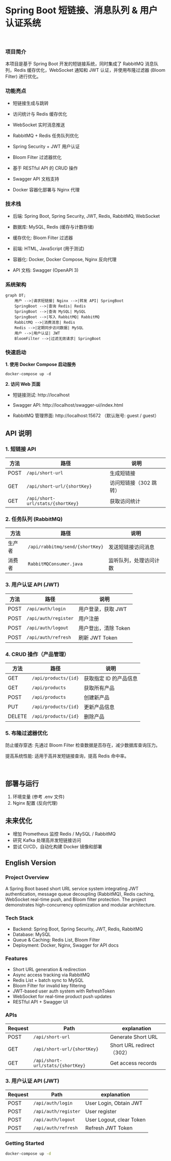 
# Spring Boot 短链接、消息队列 & 用户认证系统

<br>

### **项目简介**

本项目是基于 Spring Boot 开发的短链接系统，同时集成了 RabbitMQ 消息队列，Redis 缓存优化，WebSocket 通知和 JWT 认证，并使用布隆过滤器 (Bloom Filter) 进行优化。

### **功能亮点**

  - 短链接生成与跳转
  
  - 访问统计与 Redis 缓存优化
  
  - WebSocket 实时消息推送
  
  - RabbitMQ + Redis 任务队列优化
  
  - Spring Security + JWT 用户认证
  
  - Bloom Filter 过滤器优化
  
  - 基于 RESTful API 的 CRUD 操作
  
  - Swagger API 文档支持
  
  - Docker 容器化部署与 Nginx 代理


### **技术栈**

  - 后端: Spring Boot, Spring Security, JWT, Redis, RabbitMQ, WebSocket
  
  - 数据库: MySQL, Redis (缓存与计数存储)
  
  - 缓存优化: Bloom Filter 过滤器
  
  - 前端: HTML, JavaScript (用于测试)
  
  - 容器化: Docker, Docker Compose, Nginx 反向代理
  
  - API 文档: Swagger (OpenAPI 3)


### **系统架构**
    
    graph DT;
        用户 -->|请求短链接| Nginx -->|转发 API| SpringBoot
        SpringBoot -->|查询 Redis| Redis
        SpringBoot -->|查询 MySQL| MySQL
        SpringBoot -->|写入 RabbitMQ| RabbitMQ
        RabbitMQ -->|消费消息| Redis
        Redis -->|定期同步访问数据| MySQL
        用户 -->|用户认证| JWT
        BloomFilter -->|过滤无效请求| SpringBoot


### **快速启动**

**1. 使用 Docker Compose 启动服务**

    docker-compose up -d

**2. 访问 Web 页面**

  - 短链接测试: http://localhost

  - Swagger API: http://localhost/swagger-ui/index.html

  - RabbitMQ 管理界面: http://localhost:15672 （默认账号: guest / guest）


## **API 说明**

### 1. 短链接 API
| 方法  | 路径                         | 说明                |
|------|------------------------------|---------------------|
| POST | `/api/short-url`             | 生成短链接         |
| GET  | `/api/short-url/{shortKey}`   | 访问短链接（302 跳转）|
| GET  | `/api/short-url/stats/{shortKey}` | 获取访问统计 |

### 2. 任务队列 (RabbitMQ)
| 方法  | 路径                          | 说明                |
|------|-------------------------------|---------------------|
| 生产者 | `/api/rabbitmq/send/{shortKey}` | 发送短链接访问消息 |
| 消费者 | `RabbitMQConsumer.java`      | 监听队列，处理访问计数 |

### 3. 用户认证 API (JWT)
| 方法  | 路径                          | 说明                     |
|------|-------------------------------|--------------------------|
| POST | `/api/auth/login`             | 用户登录，获取 JWT       |
| POST | `/api/auth/register`          | 用户注册                 |
| POST | `/api/auth/logout`            | 用户登出，清除 Token      |
| POST | `/api/auth/refresh`           | 刷新 JWT Token           |

### 4. CRUD 操作（产品管理）
| 方法  | 路径                         | 说明                |
|------|------------------------------|---------------------|
| GET  | `/api/products/{id}`         | 获取指定 ID 的产品信息 |
| GET  | `/api/products`              | 获取所有产品         |
| POST | `/api/products`              | 创建新产品          |
| PUT  | `/api/products/{id}`         | 更新产品信息        |
| DELETE | `/api/products/{id}`       | 删除产品            |


### 5. 布隆过滤器优化

防止缓存穿透: 先通过 Bloom Filter 检查数据是否存在，减少数据库查询压力。

提高系统性能: 适用于高并发短链接查询，提高 Redis 命中率。

<br>

## 部署与运行

1. 环境变量 (参考 .env 文件)
2. Nginx 配置 (反向代理)


## 未来优化

  - 增加 Prometheus 监控 Redis / MySQL / RabbitMQ
  - 研究 Kafka 处理高并发短链接访问
  - 尝试 CI/CD，自动化构建 Docker 镜像和部署


## English Version

### Project Overview
A Spring Boot based short URL service system integrating JWT authentication, message queue decoupling (RabbitMQ), Redis caching, WebSocket real-time push, and Bloom filter protection. The project demonstrates high-concurrency optimization and modular architecture.

### Tech Stack
- Backend: Spring Boot, Spring Security, JWT, Redis, RabbitMQ
- Database: MySQL
- Queue & Caching: Redis List, Bloom Filter
- Deployment: Docker, Nginx, Swagger for API docs

### Features
- Short URL generation & redirection
- Async access tracking via RabbitMQ
- Redis List + batch sync to MySQL
- Bloom Filter for invalid key filtering
- JWT-based user auth system with RefreshToken
- WebSocket for real-time product push updates
- RESTful API + Swagger UI

### APIs
| Request | Path                    |  explanation   |
|------|------------------------------|---------------------|
| POST | `/api/short-url`             | Generate Short URL   |
| GET  | `/api/short-url/{shortKey}`   | Short URL redirect（302）|
| GET  | `/api/short-url/stats/{shortKey}` | Get access records |

### 3. 用户认证 API (JWT)
| Request  | Path                          | explanation          |
|------|-------------------------------|--------------------------|
| POST | `/api/auth/login`             | User Login, Obtain JWT   |
| POST | `/api/auth/register`          | User register            |
| POST | `/api/auth/logout`            | User Logout, clear Token |
| POST | `/api/auth/refresh`           | Refresh JWT Token        |



### Getting Started
```bash
docker-compose up -d

